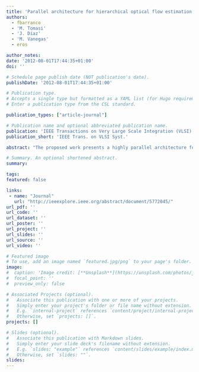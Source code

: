 ```yaml
---
title: 'Parallel architecture for hierarchical optical flow estimation based on FPGA'
authors:
  - fbarranco
  - 'M. Tomasi'
  - 'J. Díaz'
  - 'M. Vanegas'
  - eros

author_notes:
date: '2012-08-01T17:44:35+01:00'
doi: ''

# Schedule page publish date (NOT publication's date).
publishDate: '2012-08-01T17:44:35+01:00'

# Publication type.
# Accepts a single type but formatted as a YAML list (for Hugo requirements).
# Enter a publication type from the CSL standard.

publication_types: ["article-journal"]

# Publication name and optional abbreviated publication name.
publication: 'IEEE Transactions on Very Large Scale Integration (VLSI) Systems'
publication_short: 'IEEE Trans. on VLSI Syst.'

abstract: "The proposed work presents a highly parallel architecture for motion estimation. Our system implements the well-known Lucas and Kanade algorithm with the multi-scale extension for the computation of large motion estimations in a dedicated device field-programmable gate array (FPGA). Our system achieves 270 frames per second for a 640× 480 resolution in the best case of the mono-scale implementation and 32 frames per second for the multi-scale one, fulfilling the requirements for a real-time system. We describe the system architecture, address the evaluation of the accuracy with well-known benchmark sequences (including a comparative study), and show the main hardware resources used."

# Summary. An optional shortened abstract.
summary:

tags:
featured: false

links:
 - name: "Journal"
   url: "http://ieeexplore.ieee.org/abstract/document/5772045/"
url_pdf: ''
url_code: ''
url_dataset: ''
url_poster: ''
url_project: ''
url_slides: ''
url_source: ''
url_video: ''

# Featured image
# To use, add an image named `featured.jpg/png` to your page's folder.
image:
#  caption: 'Image credit: [**Unsplash**](https://unsplash.com/photos/jdD8gXaTZsc)'
#  focal_point: ''
#  preview_only: false

# Associated Projects (optional).
#   Associate this publication with one or more of your projects.
#   Simply enter your project's folder or file name without extension.
#   E.g. `internal-project` references `content/project/internal-project/index.md`.
#   Otherwise, set `projects: []`.
projects: []

# Slides (optional).
#   Associate this publication with Markdown slides.
#   Simply enter your slide deck's filename without extension.
#   E.g. `slides: "example"` references `content/slides/example/index.md`.
#   Otherwise, set `slides: ""`.
slides:
---
```

